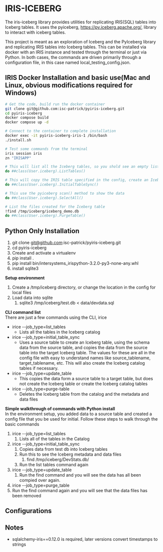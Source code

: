 # IRIS-ICEBERG
The iris-iceberg library provides utilities for replicating IRIS(SQL) tables into Iceberg tables. It uses the pyiceberg, https://py.iceberg.apache.org/, library to interact with iceberg tables.

This project is meant as an exploration of Iceberg and the PyIceberg library and replicating IRIS tables into Iceberg tables.
This can be installed via docker with an IRIS instance and tested through the terminal or just via Python. In both cases, the commands are driven primarily through a configuration file, in this case named local_testing_config.json.


## IRIS Docker Installation and basic use(Mac and Linux, obvious modifications required for Windows)
```bash
# Get the code, build run the docker container
git clone git@github.com:isc-patrick/pyiris-iceberg.git
cd pyiris-iceberg
docker compose build
docker compose up -d

# Connect to the container to complete installation
docker exec -it pyiris-iceberg-iris-1 /bin/bash
./install.sh

# Test some commands from the terminal
iris session iris
zn "IRISAPP"

# This will list all the Iceberg tables, so you shold see an empty list
do ##class(User.iceberg).ListTables()

# This will copy the IRIS table specified in the config, create an Iceberg table and copy the data
do ##class(User.iceberg).InitialTableSync()

# This use the pyiceberg scan() method to show the data
do ##class(User.iceberg).SelectAll()

# List the files created for the Iceberg table
!find /tmp/iceberg/iceberg_demo.db  
do ##class(User.iceberg).PurgeTable()
```

## Python Only Installation
1. git clone git@github.com:isc-patrick/pyiris-iceberg.git
2. cd pyiris-iceberg
3. Create and activate a virtualenv
4. pip install .
5. pip install bin/intersystems_irispython-3.2.0-py3-none-any.whl
6. install sqlite3

__Setup environment__  
1. Create a /tmp/iceberg directory, or change the location in the config for local files
2. Load data into sqlite
   1. sqlite3 /tmp/iceberg/test.db < data/devdata.sql 

__CLI command list__  
There are just a few commands using the CLI, irice
   * irice --job_type=list_tables
       - Lists all the tables in the Iceberg catalog
   * irice --job_type=initial_table_sync
      - Uses a source table to create an Iceberg table, using the schema data from the source table, and copies the data from the source table into the target Iceberg table. The values for these are all in the config file with easy to understand names like source_tablename, target_tablename, etc. This will also create the Iceberg catalog tables if necessary.
   * irice --job_type=update_table
      - This copies the data form a source table to a target table, but does not create the Iceberg table or create the Iceberg catalog tables
   * irice --job_type=purge-table
      - Deletes the Iceberg table from the catalog and the metadata and data files

__Simple walkthrough of commands with Python install__  
In the environment setup, you added data to a source table and created a config file that you be used for initial. Follow these steps to walk through the basic commands
1. irice --job_type=list_tables
   1. Lists all of the tables in the Catalog 
2. irice --job_type=initial_table_sync
   1. Copies data from test db into Iceberg tables
   2. Run this to see the Iceberg metadata and data files
      1. find /tmp/iceberg/DevStats.db/
   3. Run the list tables command again  
3. irice --job_type=update_table
   1. Run the find command and you will see the data has all been compied over again. 
4. irice --job_type=purge_table
5. Run the find command again and you will see that the data files has been removed

## Configurations

## Notes
  - sqlalchemy-iris==0.12.0 is required, later versions convert timestamps to strings  


